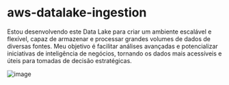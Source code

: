 # aws-datalake-ingestion
Estou desenvolvendo este Data Lake para criar um ambiente escalável e flexível, capaz de armazenar e processar grandes volumes de dados de diversas fontes. Meu objetivo é facilitar análises avançadas e potencializar iniciativas de inteligência de negócios, tornando os dados mais acessíveis e úteis para tomadas de decisão estratégicas.

![image](https://github.com/user-attachments/assets/88af73d1-3cfa-4fe6-bada-3c38b86ab8ed)


